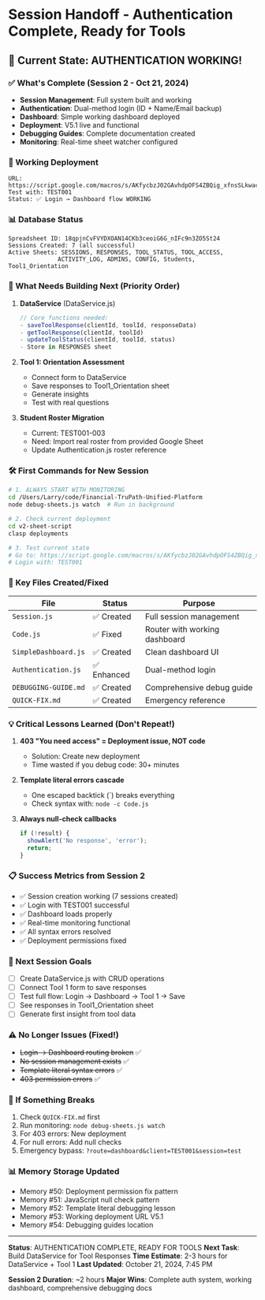 # Session Handoff - Authentication Complete, Ready for Tools

## 🎉 Current State: AUTHENTICATION WORKING!

### ✅ What's Complete (Session 2 - Oct 21, 2024)
- **Session Management**: Full system built and working
- **Authentication**: Dual-method login (ID + Name/Email backup)
- **Dashboard**: Simple working dashboard deployed
- **Deployment**: V5.1 live and functional
- **Debugging Guides**: Complete documentation created
- **Monitoring**: Real-time sheet watcher configured

### 🚀 Working Deployment
```
URL: https://script.google.com/macros/s/AKfycbzJ02GAvhdpOFS4ZBQig_xfnsSLkwacBrzwFRiGBvhWcYH2uIiVqyYVJ3WWEBFcsxuO/exec
Test with: TEST001
Status: ✅ Login → Dashboard flow WORKING
```

### 📊 Database Status
```
Spreadsheet ID: 18qpjnCvFVYDXOAN14CKb3ceoiG6G_nIFc9n3ZO5St24
Sessions Created: 7 (all successful)
Active Sheets: SESSIONS, RESPONSES, TOOL_STATUS, TOOL_ACCESS, 
              ACTIVITY_LOG, ADMINS, CONFIG, Students, Tool1_Orientation
```

### 🔴 What Needs Building Next (Priority Order)

1. **DataService** (DataService.js)
   ```javascript
   // Core functions needed:
   - saveToolResponse(clientId, toolId, responseData)
   - getToolResponse(clientId, toolId)
   - updateToolStatus(clientId, toolId, status)
   - Store in RESPONSES sheet
   ```

2. **Tool 1: Orientation Assessment**
   - Connect form to DataService
   - Save responses to Tool1_Orientation sheet
   - Generate insights
   - Test with real questions

3. **Student Roster Migration**
   - Current: TEST001-003
   - Need: Import real roster from provided Google Sheet
   - Update Authentication.js roster reference

### 🛠️ First Commands for New Session

```bash
# 1. ALWAYS START WITH MONITORING
cd /Users/Larry/code/Financial-TruPath-Unified-Platform
node debug-sheets.js watch  # Run in background

# 2. Check current deployment
cd v2-sheet-script
clasp deployments

# 3. Test current state
# Go to: https://script.google.com/macros/s/AKfycbzJ02GAvhdpOFS4ZBQig_xfnsSLkwacBrzwFRiGBvhWcYH2uIiVqyYVJ3WWEBFcsxuO/exec
# Login with: TEST001
```

### 📁 Key Files Created/Fixed

| File | Status | Purpose |
|------|--------|---------|
| `Session.js` | ✅ Created | Full session management |
| `Code.js` | ✅ Fixed | Router with working dashboard |
| `SimpleDashboard.js` | ✅ Created | Clean dashboard UI |
| `Authentication.js` | ✅ Enhanced | Dual-method login |
| `DEBUGGING-GUIDE.md` | ✅ Created | Comprehensive debug guide |
| `QUICK-FIX.md` | ✅ Created | Emergency reference |

### 💡 Critical Lessons Learned (Don't Repeat!)

1. **403 "You need access" = Deployment issue, NOT code**
   - Solution: Create new deployment
   - Time wasted if you debug code: 30+ minutes

2. **Template literal errors cascade**
   - One escaped backtick (\`) breaks everything
   - Check syntax with: `node -c Code.js`

3. **Always null-check callbacks**
   ```javascript
   if (!result) { 
     showAlert('No response', 'error'); 
     return; 
   }
   ```

### 📋 Success Metrics from Session 2
- ✅ Session creation working (7 sessions created)
- ✅ Login with TEST001 successful
- ✅ Dashboard loads properly
- ✅ Real-time monitoring functional
- ✅ All syntax errors resolved
- ✅ Deployment permissions fixed

### 🎯 Next Session Goals
- [ ] Create DataService.js with CRUD operations
- [ ] Connect Tool 1 form to save responses
- [ ] Test full flow: Login → Dashboard → Tool 1 → Save
- [ ] See responses in Tool1_Orientation sheet
- [ ] Generate first insight from tool data

### ⚠️ No Longer Issues (Fixed!)
- ~~Login → Dashboard routing broken~~ ✅
- ~~No session management exists~~ ✅
- ~~Template literal syntax errors~~ ✅
- ~~403 permission errors~~ ✅

### 🔧 If Something Breaks
1. Check `QUICK-FIX.md` first
2. Run monitoring: `node debug-sheets.js watch`
3. For 403 errors: New deployment
4. For null errors: Add null checks
5. Emergency bypass: `?route=dashboard&client=TEST001&session=test`

### 📊 Memory Storage Updated
- Memory #50: Deployment permission fix pattern
- Memory #51: JavaScript null check pattern
- Memory #52: Template literal debugging lesson
- Memory #53: Working deployment URL V5.1
- Memory #54: Debugging guides location

---

**Status**: AUTHENTICATION COMPLETE, READY FOR TOOLS
**Next Task**: Build DataService for Tool Responses
**Time Estimate**: 2-3 hours for DataService + Tool 1
**Last Updated**: October 21, 2024, 7:45 PM

**Session 2 Duration**: ~2 hours
**Major Wins**: Complete auth system, working dashboard, comprehensive debugging docs